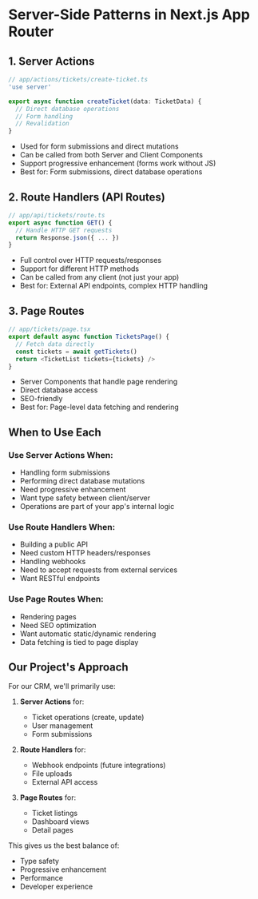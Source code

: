 # Server-Side Patterns in Next.js App Router

## 1. Server Actions
```ts
// app/actions/tickets/create-ticket.ts
'use server'

export async function createTicket(data: TicketData) {
  // Direct database operations
  // Form handling
  // Revalidation
}
```
- Used for form submissions and direct mutations
- Can be called from both Server and Client Components
- Support progressive enhancement (forms work without JS)
- Best for: Form submissions, direct database operations

## 2. Route Handlers (API Routes)
```ts
// app/api/tickets/route.ts
export async function GET() {
  // Handle HTTP GET requests
  return Response.json({ ... })
}
```
- Full control over HTTP requests/responses
- Support for different HTTP methods
- Can be called from any client (not just your app)
- Best for: External API endpoints, complex HTTP handling

## 3. Page Routes
```ts
// app/tickets/page.tsx
export default async function TicketsPage() {
  // Fetch data directly
  const tickets = await getTickets()
  return <TicketList tickets={tickets} />
}
```
- Server Components that handle page rendering
- Direct database access
- SEO-friendly
- Best for: Page-level data fetching and rendering

## When to Use Each

### Use Server Actions When:
- Handling form submissions
- Performing direct database mutations
- Need progressive enhancement
- Want type safety between client/server
- Operations are part of your app's internal logic

### Use Route Handlers When:
- Building a public API
- Need custom HTTP headers/responses
- Handling webhooks
- Need to accept requests from external services
- Want RESTful endpoints

### Use Page Routes When:
- Rendering pages
- Need SEO optimization
- Want automatic static/dynamic rendering
- Data fetching is tied to page display

## Our Project's Approach

For our CRM, we'll primarily use:
1. **Server Actions** for:
   - Ticket operations (create, update)
   - User management
   - Form submissions

2. **Route Handlers** for:
   - Webhook endpoints (future integrations)
   - File uploads
   - External API access

3. **Page Routes** for:
   - Ticket listings
   - Dashboard views
   - Detail pages

This gives us the best balance of:
- Type safety
- Progressive enhancement
- Performance
- Developer experience 